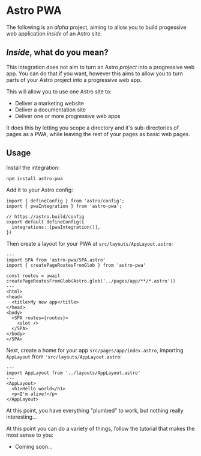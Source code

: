 # Astro PWA

The following is an _alpha_ project, aiming to allow you to build progessive web application _inside_ of an Astro site.

## _Inside_, what do you mean?

This integration does not aim to turn an Astro _project_ into a progressive web app. You can do that if you want, however
this aims to allow you to turn parts of your Astro project into a progressive web app.

This will allow you to use one Astro site to:

- Deliver a marketing website
- Deliver a documentation site
- Deliver one or more progressive web apps

It does this by letting you scope a directory and it's sub-directories of pages as a PWA, while leaving the rest
of your pages as basic web pages.

## Usage

Install the integration:

```
npm install astro-pwa
```

Add it to your Astro config:

```
import { defineConfig } from 'astro/config';
import { pwaIntegration } from 'astro-pwa';

// https://astro.build/config
export default defineConfig({
  integrations: [pwaIntegration()],
})
```

Then create a layout for your PWA at `src/layouts/AppLayout.astro`:

```
---
import SPA from 'astro-pwa/SPA.astro'
import { createPageRoutesFromGlob } from 'astro-pwa'

const routes = await createPageRoutesFromGlob(Astro.glob('../pages/app/**/*.astro'))
---
<html>
<head>
  <title>My new app</title>
</head>
<body>
  <SPA routes={routes}>
    <slot />
  </SPA>
</body>
</SPA>
```

Next, create a home for your app `src/pages/app/index.astro`, importing `AppLayout` from `'src/layouts/AppLayout.astro`:

```
---
import AppLayout from '../layouts/AppLayout.astro'
---
<AppLayout>
  <h1>Hello world</h1>
  <p>I'm alive!</p>
</AppLayout>
```

At this point, you have everything "plumbed" to work, but nothing really interesting...

At this point you can do a variety of things, follow the tutorial that makes the most sense to you:

- Coming soon...
